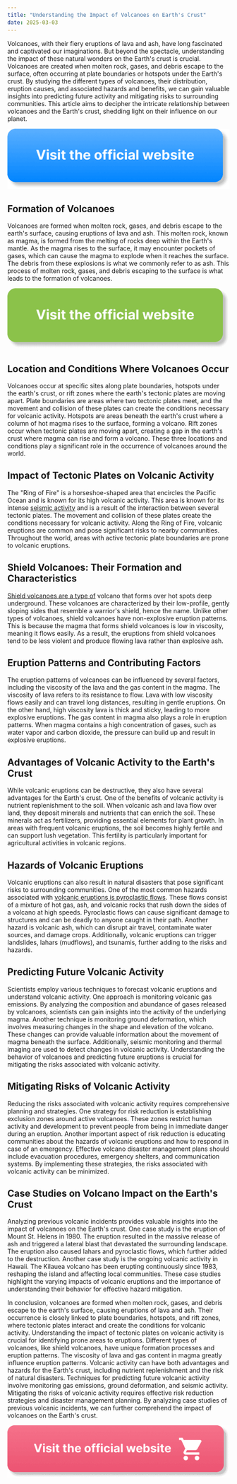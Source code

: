 ```yaml
---
title: "Understanding the Impact of Volcanoes on Earth's Crust"
date: 2025-03-03
---
```


Volcanoes, with their fiery eruptions of lava and ash, have long fascinated and captivated our imaginations. But beyond the spectacle, understanding the impact of these natural wonders on the Earth's crust is crucial. Volcanoes are created when molten rock, gases, and debris escape to the surface, often occurring at plate boundaries or hotspots under the Earth's crust. By studying the different types of volcanoes, their distribution, eruption causes, and associated hazards and benefits, we can gain valuable insights into predicting future activity and mitigating risks to surrounding communities. This article aims to decipher the intricate relationship between volcanoes and the Earth's crust, shedding light on their influence on our planet.

[![Click to view the Understanding the Impact of Volcanoes on Earths Crust.](images/visit-official-website-blue-1.png "Click to view the Understanding the Impact of Volcanoes on Earths Crust.")](https://www.hawaiitours.com/?ref=poolboy17 "Click to view the Understanding the Impact of Volcanoes on Earths Crust.")

## Formation of Volcanoes

Volcanoes are formed when molten rock, gases, and debris escape to the earth's surface, causing eruptions of lava and ash. This molten rock, known as magma, is formed from the melting of rocks deep within the Earth's mantle. As the magma rises to the surface, it may encounter pockets of gases, which can cause the magma to explode when it reaches the surface. The debris from these explosions is what we commonly refer to as ash. This process of molten rock, gases, and debris escaping to the surface is what leads to the formation of volcanoes.

[![Get your own Understanding the Impact of Volcanoes on Earths Crust today.](images/visit-official-website-light-green-41-58.png "Get your own Understanding the Impact of Volcanoes on Earths Crust today.")](https://www.hawaiitours.com/?ref=poolboy17 "Get your own Understanding the Impact of Volcanoes on Earths Crust today.")

## Location and Conditions Where Volcanoes Occur

Volcanoes occur at specific sites along plate boundaries, hotspots under the earth's crust, or rift zones where the earth's tectonic plates are moving apart. Plate boundaries are areas where two tectonic plates meet, and the movement and collision of these plates can create the conditions necessary for volcanic activity. Hotspots are areas beneath the earth's crust where a column of hot magma rises to the surface, forming a volcano. Rift zones occur when tectonic plates are moving apart, creating a gap in the earth's crust where magma can rise and form a volcano. These three locations and conditions play a significant role in the occurrence of volcanoes around the world.

## Impact of Tectonic Plates on Volcanic Activity

The "Ring of Fire" is a horseshoe-shaped area that encircles the Pacific Ocean and is known for its high volcanic activity. This area is known for its intense [seismic activity](https://magmamatters.com/the-art-and-science-of-volcano-monitoring/ "The Art and Science of Volcano Monitoring") and is a result of the interaction between several tectonic plates. The movement and collision of these plates create the conditions necessary for volcanic activity. Along the Ring of Fire, volcanic eruptions are common and pose significant risks to nearby communities. Throughout the world, areas with active tectonic plate boundaries are prone to volcanic eruptions.

## Shield Volcanoes: Their Formation and Characteristics

[Shield volcanoes are a type of](https://magmamatters.com/understanding-volcanic-formation-a-comprehensive-guide/ "Understanding Volcanic Formation: A Comprehensive Guide") volcano that forms over hot spots deep underground. These volcanoes are characterized by their low-profile, gently sloping sides that resemble a warrior's shield, hence the name. Unlike other types of volcanoes, shield volcanoes have non-explosive eruption patterns. This is because the magma that forms shield volcanoes is low in viscosity, meaning it flows easily. As a result, the eruptions from shield volcanoes tend to be less violent and produce flowing lava rather than explosive ash.

## Eruption Patterns and Contributing Factors

The eruption patterns of volcanoes can be influenced by several factors, including the viscosity of the lava and the gas content in the magma. The viscosity of lava refers to its resistance to flow. Lava with low viscosity flows easily and can travel long distances, resulting in gentle eruptions. On the other hand, high viscosity lava is thick and sticky, leading to more explosive eruptions. The gas content in magma also plays a role in eruption patterns. When magma contains a high concentration of gases, such as water vapor and carbon dioxide, the pressure can build up and result in explosive eruptions.

## Advantages of Volcanic Activity to the Earth's Crust

While volcanic eruptions can be destructive, they also have several advantages for the Earth's crust. One of the benefits of volcanic activity is nutrient replenishment to the soil. When volcanic ash and lava flow over land, they deposit minerals and nutrients that can enrich the soil. These minerals act as fertilizers, providing essential elements for plant growth. In areas with frequent volcanic eruptions, the soil becomes highly fertile and can support lush vegetation. This fertility is particularly important for agricultural activities in volcanic regions.

## Hazards of Volcanic Eruptions

Volcanic eruptions can also result in natural disasters that pose significant risks to surrounding communities. One of the most common hazards associated with [volcanic eruptions is pyroclastic flows](https://magmamatters.com/the-environmental-impact-of-volcanic-eruptions-2/ "The Environmental Impact of Volcanic Eruptions"). These flows consist of a mixture of hot gas, ash, and volcanic rocks that rush down the sides of a volcano at high speeds. Pyroclastic flows can cause significant damage to structures and can be deadly to anyone caught in their path. Another hazard is volcanic ash, which can disrupt air travel, contaminate water sources, and damage crops. Additionally, volcanic eruptions can trigger landslides, lahars (mudflows), and tsunamis, further adding to the risks and hazards.

## Predicting Future Volcanic Activity

Scientists employ various techniques to forecast volcanic eruptions and understand volcanic activity. One approach is monitoring volcanic gas emissions. By analyzing the composition and abundance of gases released by volcanoes, scientists can gain insights into the activity of the underlying magma. Another technique is monitoring ground deformation, which involves measuring changes in the shape and elevation of the volcano. These changes can provide valuable information about the movement of magma beneath the surface. Additionally, seismic monitoring and thermal imaging are used to detect changes in volcanic activity. Understanding the behavior of volcanoes and predicting future eruptions is crucial for mitigating the risks associated with volcanic activity.

## Mitigating Risks of Volcanic Activity

Reducing the risks associated with volcanic activity requires comprehensive planning and strategies. One strategy for risk reduction is establishing exclusion zones around active volcanoes. These zones restrict human activity and development to prevent people from being in immediate danger during an eruption. Another important aspect of risk reduction is educating communities about the hazards of volcanic eruptions and how to respond in case of an emergency. Effective volcano disaster management plans should include evacuation procedures, emergency shelters, and communication systems. By implementing these strategies, the risks associated with volcanic activity can be minimized.

## Case Studies on Volcano Impact on the Earth's Crust

Analyzing previous volcanic incidents provides valuable insights into the impact of volcanoes on the Earth's crust. One case study is the eruption of Mount St. Helens in 1980. The eruption resulted in the massive release of ash and triggered a lateral blast that devastated the surrounding landscape. The eruption also caused lahars and pyroclastic flows, which further added to the destruction. Another case study is the ongoing volcanic activity in Hawaii. The Kilauea volcano has been erupting continuously since 1983, reshaping the island and affecting local communities. These case studies highlight the varying impacts of volcanic eruptions and the importance of understanding their behavior for effective hazard mitigation.

In conclusion, volcanoes are formed when molten rock, gases, and debris escape to the earth's surface, causing eruptions of lava and ash. Their occurrence is closely linked to plate boundaries, hotspots, and rift zones, where tectonic plates interact and create the conditions for volcanic activity. Understanding the impact of tectonic plates on volcanic activity is crucial for identifying prone areas to eruptions. Different types of volcanoes, like shield volcanoes, have unique formation processes and eruption patterns. The viscosity of lava and gas content in magma greatly influence eruption patterns. Volcanic activity can have both advantages and hazards for the Earth's crust, including nutrient replenishment and the risk of natural disasters. Techniques for predicting future volcanic activity involve monitoring gas emissions, ground deformation, and seismic activity. Mitigating the risks of volcanic activity requires effective risk reduction strategies and disaster management planning. By analyzing case studies of previous volcanic incidents, we can further comprehend the impact of volcanoes on the Earth's crust.

[![Learn more about the Understanding the Impact of Volcanoes on Earths Crust here.](images/visit-official-website-light-pink-6.png "Learn more about the Understanding the Impact of Volcanoes on Earths Crust here.")](https://www.hawaiitours.com/?ref=poolboy17 "Learn more about the Understanding the Impact of Volcanoes on Earths Crust here.")
